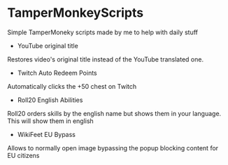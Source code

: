 # TamperMonkeyScripts
Simple TamperMoneky scripts made by me to help with daily stuff

* YouTube original title

Restores video's original title instead of the YouTube translated one.

* Twitch Auto Redeem Points

Automatically clicks the +50 chest on Twitch

* Roll20 English Abilities

Roll20 orders skills by the english name but shows them in your language. This will show them in english

* WikiFeet EU Bypass

Allows to normally open image bypassing the popup blocking content for EU citizens
